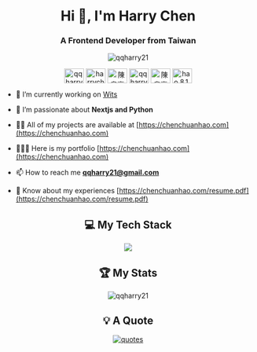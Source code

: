 <h1 align="center">Hi 👋, I'm Harry Chen</h1>
<h3 align="center">A Frontend Developer from Taiwan</h3>

<p align="center">
  <img src="https://komarev.com/ghpvc/?username=qqharry21&label=Profile%20views&color=0e75b6&style=flat" alt="qqharry21" />
</p>


<div align="center">
  <a href="https://codepen.io/qqharry21" target="blank"><img align="center" src="https://raw.githubusercontent.com/rahuldkjain/github-profile-readme-generator/master/src/images/icons/Social/codepen.svg" alt="qqharry21" height="30" width="40" /></a>
  <a href="https://twitter.com/harrychen824" target="blank"><img align="center" src="https://raw.githubusercontent.com/rahuldkjain/github-profile-readme-generator/master/src/images/icons/Social/twitter.svg" alt="harrychen824" height="30" width="40" /></a>
  <a href="https://linkedin.com/in/陳泉豪" target="blank"><img align="center" src="https://raw.githubusercontent.com/rahuldkjain/github-profile-readme-generator/master/src/images/icons/Social/linked-in-alt.svg" alt="陳泉豪" height="30" width="40" /></a>
  <a href="https://codesandbox.com/qqharry21" target="blank"><img align="center" src="https://raw.githubusercontent.com/rahuldkjain/github-profile-readme-generator/master/src/images/icons/Social/codesandbox.svg" alt="qqharry21" height="30" width="40" /></a>
  <a href="https://fb.com/陳泉豪" target="blank"><img align="center" src="https://raw.githubusercontent.com/rahuldkjain/github-profile-readme-generator/master/src/images/icons/Social/facebook.svg" alt="陳泉豪" height="30" width="40" /></a>
  <a href="https://instagram.com/hao.8.1.6" target="blank"><img align="center" src="https://raw.githubusercontent.com/rahuldkjain/github-profile-readme-generator/master/src/images/icons/Social/instagram.svg" alt="hao.8.1.6" height="30" width="40" /></a>
</div>

- 🔭 I’m currently working on [Wits](https://www.wits.com/tw/)

- 🌱 I’m passionate about **Nextjs and Python**

- 👨‍💻 All of my projects are available at [https://chenchuanhao.com](https://chenchuanhao.com)

- 👨🏻‍🔧 Here is my portfolio [https://chenchuanhao.com](https://chenchuanhao.com)

- 📫 How to reach me **qqharry21@gmail.com**

- 📄 Know about my experiences [https://chenchuanhao.com/resume.pdf](https://chenchuanhao.com/resume.pdf)



<h2 align="center">💻 My Tech Stack</h3>

<p align="center">
  <a href="https://skillicons.dev">
    <img src="https://skillicons.dev/icons?i=git,js,html,css,react,nextjs,typescript,tailwindcss,nodejs,java,docker,mongodb&perline=6" />
  </a>
</p>


<h2 align="center">🏆 My Stats</h3>

 <p align="center">
    <img src="https://github-readme-stats.vercel.app/api/top-langs?username=qqharry21&show_icons=true&hide_border=true&locale=en&layout=compact" alt="qqharry21" />
 </p>
  

<h2 align="center">💡 A Quote</h3>

<p align="center">
  <a href="https://github.com/piyushsuthar/github-readme-quotes">
    <img align="center" src="https://quotes-github-readme.vercel.app/api?type=horizontal&theme=dark" alt="quotes" />
  </a>
</p>


